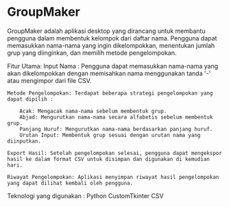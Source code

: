 # GroupMaker

GroupMaker adalah aplikasi desktop yang dirancang untuk membantu pengguna dalam membentuk kelompok dari daftar nama. Pengguna dapat memasukkan nama-nama yang ingin dikelompokkan, menentukan jumlah grup yang diinginkan, dan memilih metode pengelompokan.

Fitur Utama:
    Input Nama : Pengguna dapat memasukkan nama-nama yang akan dikelompokkan dengan memisahkan nama menggunakan tanda '-' atau mengimpor dari file CSV.
    
    Metode Pengelompokan: Terdapat beberapa strategi pengelompokan yang dapat dipilih :
    
        Acak: Mengacak nama-nama sebelum membentuk grup.
        Abjad: Mengurutkan nama-nama secara alfabetis sebelum membentuk grup.
        Panjang Huruf: Mengurutkan nama-nama berdasarkan panjang huruf.
        Urutan Input: Membentuk grup sesuai dengan urutan nama yang diinputkan.
        
    Export Hasil: Setelah pengelompokan selesai, pengguna dapat mengekspor hasil ke dalam format CSV untuk disimpan dan digunakan di kemudian hari.
    
    Riwayat Pengelompokan: Aplikasi menyimpan riwayat hasil pengelompokan yang dapat dilihat kembali oleh pengguna.

Teknologi yang digunakan :
    Python
    CustomTkinter
    CSV

